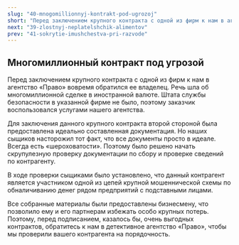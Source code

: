 ```yaml
---
slug: "40-mnogomillionnyj-kontrakt-pod-ugrozoj"
short: "Перед заключением крупного контракта с одной из фирм к нам в агентство «Право» вовремя обратился ее владелец. Речь шла об многомиллионной сделке в иностранной валюте. Штата службы безопасности в указанной фирме не было, поэтому заказчик воспользовался услугами нашего агентства."
next: "39-zlostnyj-neplatelshchik-alimentov"
prev: "41-sokrytie-imushchestva-pri-razvode"
---
```


## Многомиллионный контракт под угрозой

Перед заключением крупного контракта с одной из фирм к нам в агентство «Право» вовремя обратился ее владелец. Речь шла об многомиллионной сделке в иностранной валюте. Штата службы безопасности в указанной фирме не было, поэтому заказчик воспользовался услугами нашего агентства.

Для заключения данного крупного контракта второй стороной была предоставлена идеально составленная документация. Но наших сыщиков насторожил тот факт, что все документы просто в идеале. Всегда есть «шероховатости». Поэтому было решено начать скрупулезную проверку документации по сбору и проверке сведений по контрагенту.

В ходе проверки сыщиками было установлено, что данный контрагент является участником одной из цепей крупной мошеннической схемы по обналичиванию денег рядом предприятий с подставными лицами.

Все собранные материалы были предоставлены бизнесмену, что позволило ему и его партнерам избежать особо крупных потерь. Поэтому, перед подписанием, казалось бы, очень выгодных контрактов, обратитесь к нам в детективное агентство «Право», чтобы мы проверили вашего контрагента на порядочность.
